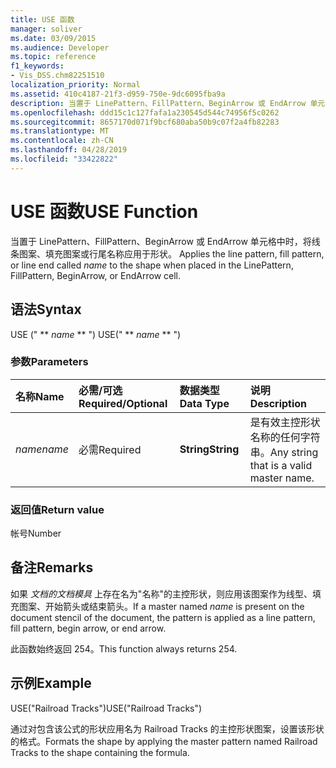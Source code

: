```yaml
---
title: USE 函数
manager: soliver
ms.date: 03/09/2015
ms.audience: Developer
ms.topic: reference
f1_keywords:
- Vis_DSS.chm82251510
localization_priority: Normal
ms.assetid: 410c4187-21f3-d959-750e-9dc6095fba9a
description: 当置于 LinePattern、FillPattern、BeginArrow 或 EndArrow 单元格中时，将线条图案、填充图案或行尾名称应用于形状。
ms.openlocfilehash: ddd15c1c127fafa1a230545d544c74956f5c0262
ms.sourcegitcommit: 8657170d071f9bcf680aba50b9c07f2a4fb82283
ms.translationtype: MT
ms.contentlocale: zh-CN
ms.lasthandoff: 04/28/2019
ms.locfileid: "33422822"
---
```

# <a name="use-function"></a><span data-ttu-id="7bb20-103">USE 函数</span><span class="sxs-lookup"><span data-stu-id="7bb20-103">USE Function</span></span>

<span data-ttu-id="7bb20-104">当置于 LinePattern、FillPattern、BeginArrow 或 EndArrow 单元格中时，将线条图案、填充图案或行尾名称应用于形状。 </span><span class="sxs-lookup"><span data-stu-id="7bb20-104">Applies the line pattern, fill pattern, or line end called  _name_ to the shape when placed in the LinePattern, FillPattern, BeginArrow, or EndArrow cell.</span></span> 
  
## <a name="syntax"></a><span data-ttu-id="7bb20-105">语法</span><span class="sxs-lookup"><span data-stu-id="7bb20-105">Syntax</span></span>

<span data-ttu-id="7bb20-106">USE (" \*\* *name* \*\* ") </span><span class="sxs-lookup"><span data-stu-id="7bb20-106">USE(" \*\* *name* \*\* ")</span></span> 
  
### <a name="parameters"></a><span data-ttu-id="7bb20-107">参数</span><span class="sxs-lookup"><span data-stu-id="7bb20-107">Parameters</span></span>

|<span data-ttu-id="7bb20-108">**名称**</span><span class="sxs-lookup"><span data-stu-id="7bb20-108">**Name**</span></span>|<span data-ttu-id="7bb20-109">**必需/可选**</span><span class="sxs-lookup"><span data-stu-id="7bb20-109">**Required/Optional**</span></span>|<span data-ttu-id="7bb20-110">**数据类型**</span><span class="sxs-lookup"><span data-stu-id="7bb20-110">**Data Type**</span></span>|<span data-ttu-id="7bb20-111">**说明**</span><span class="sxs-lookup"><span data-stu-id="7bb20-111">**Description**</span></span>|
|:-----|:-----|:-----|:-----|
| <span data-ttu-id="7bb20-112">_name_</span><span class="sxs-lookup"><span data-stu-id="7bb20-112">_name_</span></span> <br/> |<span data-ttu-id="7bb20-113">必需</span><span class="sxs-lookup"><span data-stu-id="7bb20-113">Required</span></span>  <br/> |<span data-ttu-id="7bb20-114">**String**</span><span class="sxs-lookup"><span data-stu-id="7bb20-114">**String**</span></span> <br/> |<span data-ttu-id="7bb20-115">是有效主控形状名称的任何字符串。</span><span class="sxs-lookup"><span data-stu-id="7bb20-115">Any string that is a valid master name.</span></span>  <br/> |
   
### <a name="return-value"></a><span data-ttu-id="7bb20-116">返回值</span><span class="sxs-lookup"><span data-stu-id="7bb20-116">Return value</span></span>

<span data-ttu-id="7bb20-117">帐号</span><span class="sxs-lookup"><span data-stu-id="7bb20-117">Number</span></span>
  
## <a name="remarks"></a><span data-ttu-id="7bb20-118">备注</span><span class="sxs-lookup"><span data-stu-id="7bb20-118">Remarks</span></span>

<span data-ttu-id="7bb20-119">如果  _文档的文档模具_ 上存在名为"名称"的主控形状，则应用该图案作为线型、填充图案、开始箭头或结束箭头。</span><span class="sxs-lookup"><span data-stu-id="7bb20-119">If a master named  _name_ is present on the document stencil of the document, the pattern is applied as a line pattern, fill pattern, begin arrow, or end arrow.</span></span> 
  
<span data-ttu-id="7bb20-120">此函数始终返回 254。</span><span class="sxs-lookup"><span data-stu-id="7bb20-120">This function always returns 254.</span></span>
  
## <a name="example"></a><span data-ttu-id="7bb20-121">示例</span><span class="sxs-lookup"><span data-stu-id="7bb20-121">Example</span></span>

<span data-ttu-id="7bb20-122">USE("Railroad Tracks")</span><span class="sxs-lookup"><span data-stu-id="7bb20-122">USE("Railroad Tracks")</span></span> 
  
<span data-ttu-id="7bb20-123">通过对包含该公式的形状应用名为 Railroad Tracks 的主控形状图案，设置该形状的格式。</span><span class="sxs-lookup"><span data-stu-id="7bb20-123">Formats the shape by applying the master pattern named Railroad Tracks to the shape containing the formula.</span></span> 
  

